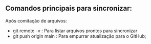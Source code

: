 ## Comandos principais para sincronizar:

Após comitação de arquivos:

 - git remote -v : Para listar arquivos prontos para sincronizar
 - git push origin main : Para empurrar atualização para o GitHub;
